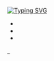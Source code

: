 [![Typing SVG](https://readme-typing-svg.demolab.com?font=Fira+Code&pause=1000&random=false&width=435&lines=Hi%2C+I'm+Idodo+%F0%9F%91%8B)](https://git.io/typing-svg)

-
-
-
_

<!---
Idodo12/Idodo12 is a ✨ special ✨ repository because its `README.md` (this file) appears on your GitHub profile.
You can click the Preview link to take a look at your changes.
--->
